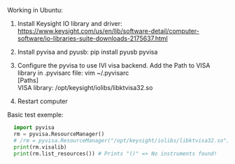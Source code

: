 Working in Ubuntu:

1. Install Keysight IO library and driver: https://www.keysight.com/us/en/lib/software-detail/computer-software/io-libraries-suite-downloads-2175637.html
2. Install pyvisa and pyusb: pip install pyusb pyvisa
3. Configure the pyvisa to use IVI visa backend. Add the Path to VISA library in .pyvisarc file:
    vim ~/.pyvisarc   
    [Paths]   
    VISA library: /opt/keysight/iolibs/libktvisa32.so   

4. Restart computer

Basic test exemple:


``` python
  import pyvisa
  rm = pyvisa.ResourceManager()
  # /rm = pyvisa.ResourceManager("/opt/keysight/iolibs/libktvisa32.so")
  print(rm.visalib)
  print(rm.list_resources()) # Prints "()" => No instruments found!